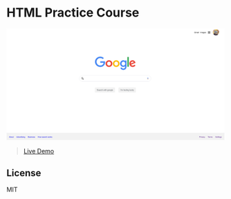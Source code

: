 # HTML Practice Course

![Screenshot](./assets/result.png)

> [Live Demo](https://ultirequiem.github.io/practice-html-platzi)

## License

MIT
